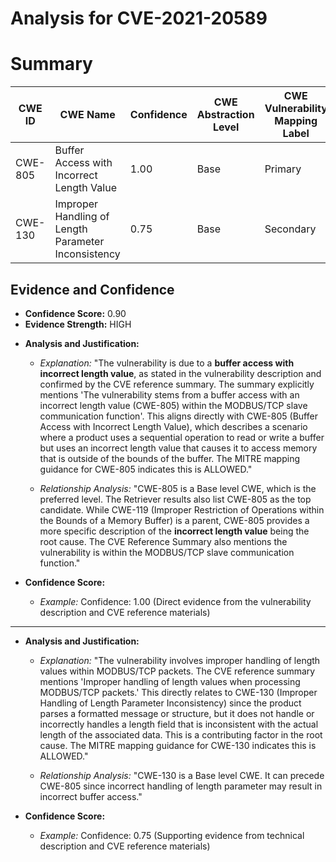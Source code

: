 # Analysis for CVE-2021-20589

# Summary
| CWE ID  | CWE Name                                       | Confidence | CWE Abstraction Level | CWE Vulnerability Mapping Label | CWE-Vulnerability Mapping Notes |
|---------|------------------------------------------------|------------|-----------------------|---------------------------------|-------------------------------|
| CWE-805 | Buffer Access with Incorrect Length Value       | 1.00       | Base                  | Primary                         | Allowed                       |
| CWE-130 | Improper Handling of Length Parameter Inconsistency | 0.75       | Base                  | Secondary                       | Allowed                       |

## Evidence and Confidence

*   **Confidence Score:** 0.90
*   **Evidence Strength:** HIGH

- **Analysis and Justification:**  
  - *Explanation:* "The vulnerability is due to a **buffer access with incorrect length value**, as stated in the vulnerability description and confirmed by the CVE reference summary. The summary explicitly mentions 'The vulnerability stems from a buffer access with an incorrect length value (CWE-805) within the MODBUS/TCP slave communication function'. This aligns directly with CWE-805 (Buffer Access with Incorrect Length Value), which describes a scenario where a product uses a sequential operation to read or write a buffer but uses an incorrect length value that causes it to access memory that is outside of the bounds of the buffer. The MITRE mapping guidance for CWE-805 indicates this is ALLOWED."
  
  - *Relationship Analysis:* "CWE-805 is a Base level CWE, which is the preferred level. The Retriever results also list CWE-805 as the top candidate. While CWE-119 (Improper Restriction of Operations within the Bounds of a Memory Buffer) is a parent, CWE-805 provides a more specific description of the **incorrect length value** being the root cause. The CVE Reference Summary also mentions the vulnerability is within the MODBUS/TCP slave communication function."

- **Confidence Score:**  
  - *Example:* Confidence: 1.00 (Direct evidence from the vulnerability description and CVE reference materials)

---

- **Analysis and Justification:**  
  - *Explanation:* "The vulnerability involves improper handling of length values within MODBUS/TCP packets. The CVE reference summary mentions 'Improper handling of length values when processing MODBUS/TCP packets.' This directly relates to CWE-130 (Improper Handling of Length Parameter Inconsistency) since the product parses a formatted message or structure, but it does not handle or incorrectly handles a length field that is inconsistent with the actual length of the associated data. This is a contributing factor in the root cause. The MITRE mapping guidance for CWE-130 indicates this is ALLOWED."
  
  - *Relationship Analysis:* "CWE-130 is a Base level CWE. It can precede CWE-805 since incorrect handling of length parameter may result in incorrect buffer access."

- **Confidence Score:**  
  - *Example:* Confidence: 0.75 (Supporting evidence from technical description and CVE reference materials)